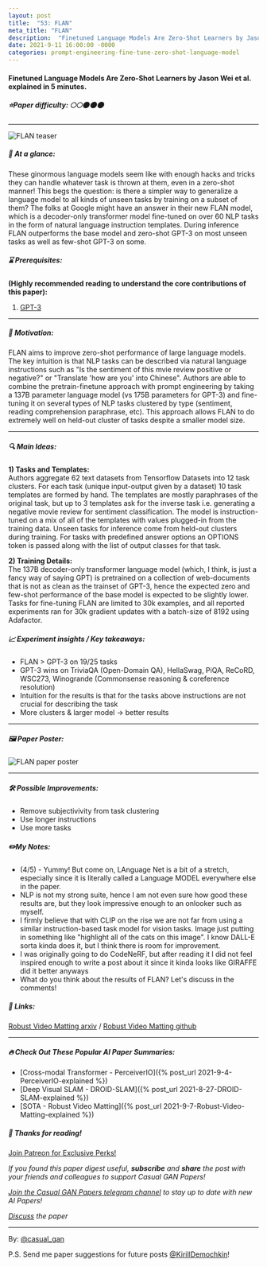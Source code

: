 ```yaml
---
layout: post
title:  "53: FLAN"
meta_title: "FLAN"
description:  "Finetuned Language Models Are Zero-Shot Learners by Jason Wei et al. explained in 5 minutes."
date: 2021-9-11 16:00:00 -0000
categories: prompt-engineering-fine-tune-zero-shot-language-model
---
```


#### Finetuned Language Models Are Zero-Shot Learners by Jason Wei et al. explained in 5 minutes.

##### ⭐️Paper difficulty: 🌕🌕🌑🌑🌑

***

![FLAN teaser](/assets/images/flan_teaser.png "FLAN Teaser")

##### 🎯 At a glance:

These ginormous language models seem like with enough hacks and tricks they can handle whatever task is thrown at them, even in a zero-shot manner! This begs the question: is there a simpler way to generalize a language model to all kinds of unseen tasks by training on a subset of them? The folks at Google might have an answer in their new FLAN model, which is a decoder-only transformer model fine-tuned on over 60 NLP tasks in the form of natural language instruction templates. During inference FLAN outperforms the base model and zero-shot GPT-3 on most unseen tasks as well as few-shot GPT-3 on some.

##### ⌛️ Prerequisites:

**(Highly recommended reading to understand the core contributions of this paper):**  
1) [GPT-3](https://arxiv.org/abs/2005.14165)

***

##### 🚀 Motivation:

FLAN aims to improve zero-shot performance of large language models. The key intuition is that NLP tasks can be described via natural language instructions such as "Is the sentiment of this mvie review positive or negative?" or "Translate 'how are you' into Chinese". Authors are able to combine the pretrain-finetune approach with prompt engineering by taking a 137B parameter language model (vs 175B parameters for GPT-3) and fine-tuning it on several types of NLP tasks clustered by type (sentiment, reading comprehension paraphrase, etc). This approach allows FLAN to do extremely well on held-out cluster of tasks despite a smaller model size.

***

##### 🔍 Main Ideas:

**1) Tasks and Templates:**  
Authors aggregate 62 text datasets from Tensorflow Datasets into 12 task clusters. For each task (unique input-output given by a dataset) 10 task templates are formed by hand. The templates are mostly paraphrases of the original task, but up to 3 templates ask for the inverse task i.e. generating a negative movie review for sentiment classification. The model is instruction-tuned on a mix of all of the templates with values plugged-in from the training data. Unseen tasks for inference come from held-out clusters during training. For tasks with predefined answer options an OPTIONS token is passed along with the list of output classes for that task.

**2) Training Details:**  
The 137B decoder-only transformer language model (which, I think, is just a fancy way of saying GPT) is pretrained on a collection of web-documents that is not as clean as the trainset of GPT-3, hence the expected zero and few-shot performance of the base model is expected to be slightly lower.  
Tasks for fine-tuning FLAN are limited to 30k examples, and all reported experiments ran for 30k gradient updates with a batch-size of 8192 using Adafactor.
  
##### 📈 Experiment insights / Key takeaways:

- FLAN > GPT-3 on 19/25 tasks
- GPT-3 wins on TriviaQA (Open-Domain QA), HellaSwag, PiQA, ReCoRD, WSC273, Winogrande (Commonsense reasoning & coreference resolution)
- Intuition for the results is that for the tasks above instructions are not crucial for describing the task
- More clusters & larger model -> better results

***

##### 🖼️ Paper Poster:

![FLAN paper poster](/assets/images/flan.png "FLAN Paper Poster")

***

##### 🛠 Possible Improvements:

- Remove subjectivivity from task clustering  
- Use longer instructions  
- Use more tasks  

##### ✏️My Notes:

- (4/5) - Yummy! But come on, LAnguage Net is a bit of a stretch, especially since it is literally called a Language MODEL everywhere else in the paper.
- NLP is not my strong suite, hence I am not even sure how good these results are, but they look impressive enough to an onlooker such as myself.
- I firmly believe that with CLIP on the rise we are not far from using a similar instruction-based task model for vision tasks. Image just putting in something like "highlight all of the cats on this image". I know DALL-E sorta kinda does it, but I think there is room for improvement.
- I was originally going to do CodeNeRF, but after reading it I did not feel inspired enough to write a post about it since it kinda looks like GIRAFFE did it better anyways
- What do you think about the results of FLAN? Let's discuss in the comments!

##### 🔗 Links:
[Robust Video Matting arxiv](https://arxiv.org/pdf/2109.01652v1.pdf) / [Robust Video Matting github](https://github.com/google-research/flan)

***

##### 🔥 Check Out These Popular AI Paper Summaries:
- [Cross-modal Transformer - PerceiverIO]({% post_url 2021-9-4-PerceiverIO-explained %})
- [Deep Visual SLAM - DROID-SLAM]({% post_url 2021-8-27-DROID-SLAM-explained %})
- [SOTA - Robust Video Matting]({% post_url 2021-9-7-Robust-Videо-Matting-explained %})

##### 👋 Thanks for reading!
<a href="https://www.patreon.com/bePatron?u=53448948" data-patreon-widget-type="become-patron-button">Join Patreon for Exclusive Perks!</a><script async src="https://c6.patreon.com/becomePatronButton.bundle.js"></script>

*If you found this paper digest useful, **subscribe** and **share** the post with your friends and colleagues to support Casual GAN Papers!*

*[Join the Casual GAN Papers telegram channel](https://t.me/joinchat/KeutnzlvetRkZGZi) to stay up to date with new AI Papers!*

*[Discuss](https://t.me/casual_gans_chat) the paper*

***

By: [@casual_gan](https://t.me/joinchat/KeutnzlvetRkZGZi)

P.S. Send me paper suggestions for future posts
[@KirillDemochkin](mailto:kdemochkin@gmail.com)!
